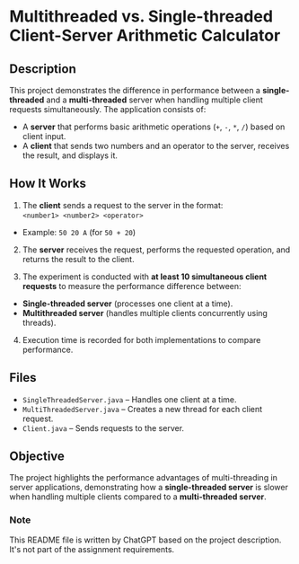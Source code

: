 # Multithreaded vs. Single-threaded Client-Server Arithmetic Calculator

## Description
This project demonstrates the difference in performance between a **single-threaded** and a **multi-threaded** server when handling multiple client requests simultaneously. The application consists of:

- A **server** that performs basic arithmetic operations (`+`, `-`, `*`, `/`) based on client input.
- A **client** that sends two numbers and an operator to the server, receives the result, and displays it.

## How It Works
1. The **client** sends a request to the server in the format:  
    `<number1> <number2> <operator>`
- Example: `50 20 A` (for `50 + 20`)

2. The **server** receives the request, performs the requested operation, and returns the result to the client.

3. The experiment is conducted with **at least 10 simultaneous client requests** to measure the performance difference between:
- **Single-threaded server** (processes one client at a time).
- **Multithreaded server** (handles multiple clients concurrently using threads).

4. Execution time is recorded for both implementations to compare performance.

## Files
- `SingleThreadedServer.java` – Handles one client at a time.
- `MultiThreadedServer.java` – Creates a new thread for each client request.
- `Client.java` – Sends requests to the server.

## Objective
The project highlights the performance advantages of multi-threading in server applications, demonstrating how a **single-threaded server** is slower when handling multiple clients compared to a **multi-threaded server**.

### Note
This README file is written by ChatGPT based on the project description. It's not part of the assignment requirements.
